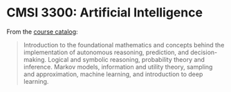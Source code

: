 # CMSI 3300: Artificial Intelligence

From the [course catalog](https://bulletin.lmu.edu/preview_program.php?catoid=14&poid=3352):

> Introduction to the foundational mathematics and concepts behind the implementation of autonomous reasoning, prediction, and decision-making. Logical and symbolic reasoning, probability theory and inference. Markov models, information and utility theory, sampling and approximation, machine learning, and introduction to deep learning.
